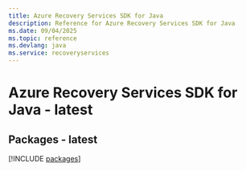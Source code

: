 ```yaml
---
title: Azure Recovery Services SDK for Java
description: Reference for Azure Recovery Services SDK for Java
ms.date: 09/04/2025
ms.topic: reference
ms.devlang: java
ms.service: recoveryservices
---
```

# Azure Recovery Services SDK for Java - latest
## Packages - latest
[!INCLUDE [packages](recovery-services-index.md)]